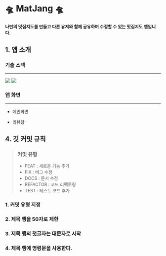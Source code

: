 #  🛸 MatJang 🛸

#### 나만의 맛집지도를 만들고 다른 유저와 함께 공유하며 수정할 수 있는 맛집지도 앱입니다.


## 1. 앱 소개


### 기술 스택
------------------------------------
<div>
<img src="https://img.shields.io/badge/Flutter-02569B?style=flat-square&logo=flutter&logoColor=white"/>
<img src="https://img.shields.io/badge/Firebase-FFCA28?style=flat-square&logo=firebase&logoColor=white"/>

</div>
   
### 앱 화면 
------------------------
* 메인화면




* 리뷰창





## 4. 깃 커밋 규칙
> ### 커밋 유형
> + FEAT : 새로운 기능 추가
> + FIX : 버그 수정
> + DOCS : 문서 수정
> + REFACTOR : 코드 리팩토링
> + TEST : 테스트 코드 추가
### 1. 커밋 유형 지정
### 2. 제목 행을 50자로 제한
### 3. 제목 행의 첫글자는 대문자로 시작
### 4. 제목 행에 명령문을 사용한다.   
   







